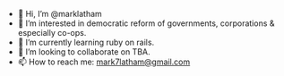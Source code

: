 - 👋 Hi, I’m @marklatham
- 👀 I’m interested in democratic reform of governments, corporations & especially co-ops.
- 🌱 I’m currently learning ruby on rails.
- 💞️ I’m looking to collaborate on TBA.
- 📫 How to reach me: mark7latham@gmail.com

<!---
marklatham/marklatham is a ✨ special ✨ repository because its `README.md` (this file) appears on your GitHub profile.
You can click the Preview link to take a look at your changes.
--->
